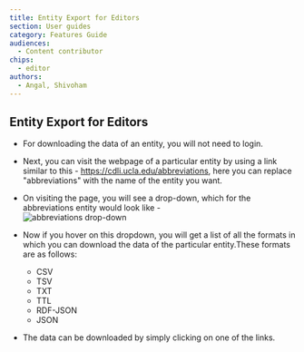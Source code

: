 ```yaml
---
title: Entity Export for Editors
section: User guides
category: Features Guide
audiences:
  - Content contributor
chips:
  - editor
authors:
  - Angal, Shivoham
---
```


## Entity Export for Editors

- For downloading the data of an entity, you will not need to login.

- Next, you can visit the webpage of a particular entity by using a link similar to this - https://cdli.ucla.edu/abbreviations, here you can replace "abbreviations" with the name of the entity you want.

- On visiting the page, you will see a drop-down, which for the abbreviations entity would look like - <br>
![abbreviations drop-down](/cdli-docs/images/entity_dd.png)

- Now if you hover on this dropdown, you will get a list of all the formats in which you can download the data of the particular entity.These formats are as follows:
  - CSV
  - TSV
  - TXT
  - TTL
  - RDF-JSON
  - JSON

- The data can be downloaded by simply clicking on one of the links.